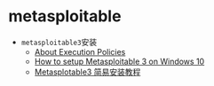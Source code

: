 # metasploitable
<!-- @author DHJT 2019-01-08 -->
- `metasploitable3`安装
    + [About Execution Policies](https://docs.microsoft.com/en-us/powershell/module/microsoft.powershell.core/about/about_execution_policies?view=powershell-6&viewFallbackFrom=powershell-Microsoft.PowerShell.Core)
    + [How to setup Metasploitable 3 on Windows 10](https://www.hackingtutorials.org/metasploit-tutorials/setup-metasploitable-3-windows-10/)
    + [Metasplotable3 简易安装教程](https://blog.csdn.net/jqsad/article/details/78456692)